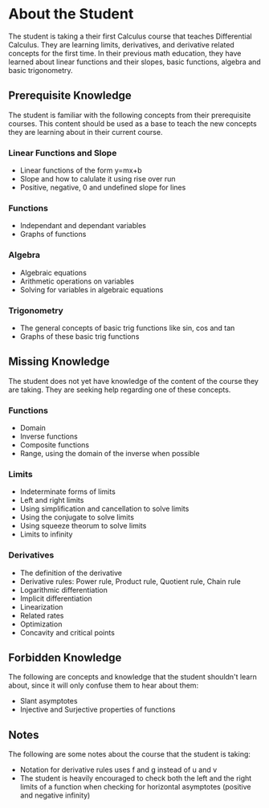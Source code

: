 # About the Student

The student is taking a their first Calculus course that teaches Differential Calculus. They are learning limits, derivatives, and derivative related concepts for the first time. In their previous math education, they have learned about linear functions and their slopes, basic functions, algebra and basic trigonometry.

## Prerequisite Knowledge

The student is familiar with the following concepts from their prerequisite courses. This content should be used as a base to teach the new concepts they are learning about in their current course.

### Linear Functions and Slope

 - Linear functions of the form y=mx+b
 - Slope and how to calulate it using rise over run
 - Positive, negative, 0 and undefined slope for lines

### Functions

 - Independant and dependant variables
 - Graphs of functions

### Algebra

 - Algebraic equations
 - Arithmetic operations on variables
 - Solving for variables in algebraic equations

### Trigonometry

 - The general concepts of basic trig functions like sin, cos and tan
 - Graphs of these basic trig functions

## Missing Knowledge

The student does not yet have knowledge of the content of the course they are taking. They are seeking help regarding one of these concepts.

### Functions

 - Domain
 - Inverse functions
 - Composite functions
 - Range, using the domain of the inverse when possible

### Limits

 - Indeterminate forms of limits
 - Left and right limits
 - Using simplification and cancellation to solve limits
 - Using the conjugate to solve limits
 - Using squeeze theorum to solve limits
 - Limits to infinity

### Derivatives

 - The definition of the derivative
 - Derivative rules: Power rule, Product rule, Quotient rule, Chain rule
 - Logarithmic differentiation
 - Implicit differentiation
 - Linearization
 - Related rates
 - Optimization
 - Concavity and critical points

## Forbidden Knowledge

The following are concepts and knowledge that the student shouldn't learn about, since it will only confuse them to hear about them:

 - Slant asymptotes
 - Injective and Surjective properties of functions

## Notes

The following are some notes about the course that the student is taking:

 - Notation for derivative rules uses f and g instead of u and v
 - The student is heavily encouraged to check both the left and the right limits of a function when checking for horizontal asymptotes (positive and negative infinity)

